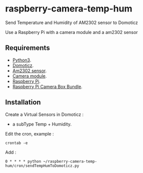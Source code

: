 # raspberry-camera-temp-hum
Send Temperature and Humidity of AM2302 sensor to Domoticz

Use a Raspberry Pi with a camera module and a am2302 sensor 

Requirements
-------------
* [Python3][1].
* [Domoticz][2].
* [Am2302 sensor][3].
* [Camera module][4].
* [Raspberry Pi][5].
* [Raspberry Pi Camera Box Bundle][5].

Installation
-------------

Create a Virtual Sensors in Domoticz :
* a subType Temp + Humidity.

Edit the cron, example :

    crontab -e
Add :

    0 * * * * python ~/raspberry-camera-temp-hum/cron/sendTempHumToDomoticz.py

[1]: https://www.python.org/downloads/
[2]: https://github.com/domoticz/domoticz
[3]: https://www.adafruit.com/product/393
[4]: https://www.adafruit.com/products/3099
[5]: https://www.adafruit.com/products/3055
[6]: https://www.modmypi.com/raspberry-pi/cases/modmypi-camera-boxes/nwazet-pi-camera-box-bundle-case,-lens-and-wall-mount-b-plus

